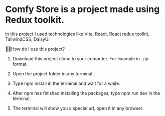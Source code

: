 # Comfy Store is a project made using Redux toolkit.

In this project I used technologies like Vite, React, React redux toolkit, TailwindCSS, DaisyUI

🧑‍💻How do I use this project?

1. Download this project clone to your computer. For example in .zip format.

2. Open the project folder in any terminal.

3. Type npm install in the terminal and wait for a while.

4. After npm has finished installing the packages, type npm run dev in the terminal.

5. The terminal will show you a special url, open it in any browser.

